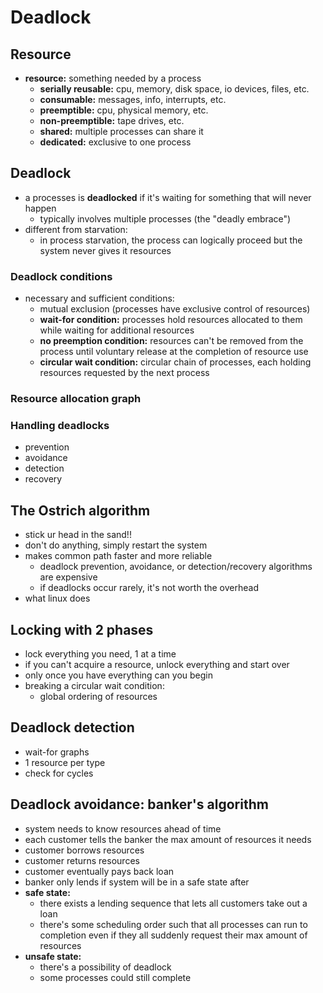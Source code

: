 # Deadlock

## Resource
- **resource:** something needed by a process
    - **serially reusable:** cpu, memory, disk space, io devices, files, etc.
    - **consumable:** messages, info, interrupts, etc.
    - **preemptible:** cpu, physical memory, etc.
    - **non-preemptible:** tape drives, etc.
    - **shared:** multiple processes can share it
    - **dedicated:** exclusive to one process

## Deadlock
- a processes is **deadlocked** if it's waiting for something that will never happen
    - typically involves multiple processes (the "deadly embrace")
- different from starvation:
    - in process starvation, the process can logically proceed but the system never gives it resources

### Deadlock conditions
- necessary and sufficient conditions:
    - mutual exclusion (processes have exclusive control of resources)
    - **wait-for condition:** processes hold resources allocated to them while waiting for additional resources
    - **no preemption condition:** resources can't be removed from the process until voluntary release at the completion of resource use
    - **circular wait condition:** circular chain of processes, each holding resources requested by the next process

### Resource allocation graph

### Handling deadlocks
- prevention
- avoidance
- detection
- recovery

## The Ostrich algorithm
- stick ur head in the sand!!
- don't do anything, simply restart the system
- makes common path faster and more reliable
    - deadlock prevention, avoidance, or detection/recovery algorithms are expensive
    - if deadlocks occur rarely, it's not worth the overhead
- what linux does

## Locking with 2 phases
- lock everything you need, 1 at a time
- if you can't acquire a resource, unlock everything and start over
- only once you have everything can you begin
- breaking a circular wait condition:
    - global ordering of resources

## Deadlock detection
- wait-for graphs
- 1 resource per type
- check for cycles

## Deadlock avoidance: banker's algorithm
- system needs to know resources ahead of time
- each customer tells the banker the max amount of resources it needs
- customer borrows resources
- customer returns resources
- customer eventually pays back loan
- banker only lends if system will be in a safe state after
- **safe state:**
    - there exists a lending sequence that lets all customers take out a loan
    - there's some scheduling order such that all processes can run to completion even if they all suddenly request their max amount of resources
- **unsafe state:**
    - there's a possibility of deadlock
    - some processes could still complete
